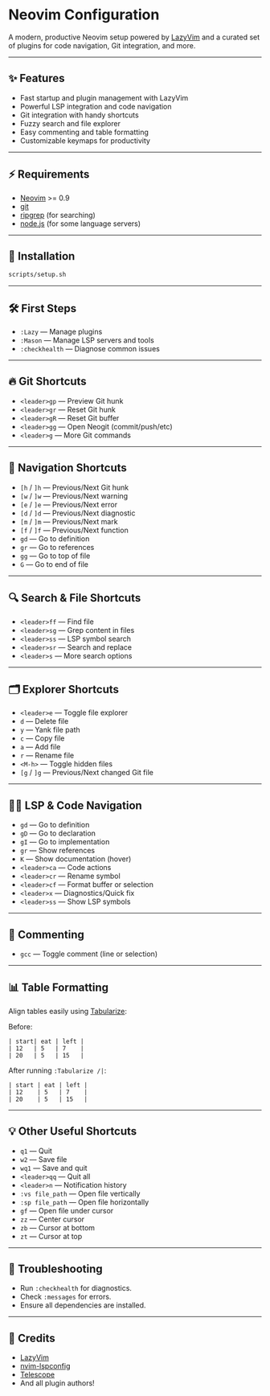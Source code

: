 # Neovim Configuration

A modern, productive Neovim setup powered by [LazyVim](https://github.com/LazyVim/LazyVim) and a curated set of plugins for code navigation, Git integration, and more.

---

## ✨ Features

- Fast startup and plugin management with LazyVim
- Powerful LSP integration and code navigation
- Git integration with handy shortcuts
- Fuzzy search and file explorer
- Easy commenting and table formatting
- Customizable keymaps for productivity

---

## ⚡ Requirements

- [Neovim](https://neovim.io/) >= 0.9
- [git](https://git-scm.com/)
- [ripgrep](https://github.com/BurntSushi/ripgrep) (for searching)
- [node.js](https://nodejs.org/) (for some language servers)

---

## 🚀 Installation

```sh
scripts/setup.sh
```

---

## 🛠️ First Steps

- `:Lazy` — Manage plugins
- `:Mason` — Manage LSP servers and tools
- `:checkhealth` — Diagnose common issues

---

## 🔥 Git Shortcuts

- `<leader>gp` — Preview Git hunk
- `<leader>gr` — Reset Git hunk
- `<leader>gR` — Reset Git buffer
- `<leader>gg` — Open Neogit (commit/push/etc)
- `<leader>g`  — More Git commands

---

## 🧭 Navigation Shortcuts

- `[h` / `]h` — Previous/Next Git hunk
- `[w` / `]w` — Previous/Next warning
- `[e` / `]e` — Previous/Next error
- `[d` / `]d` — Previous/Next diagnostic
- `[m` / `]m` — Previous/Next mark
- `[f` / `]f` — Previous/Next function
- `gd` — Go to definition
- `gr` — Go to references
- `gg` — Go to top of file
- `G`  — Go to end of file

---

## 🔍 Search & File Shortcuts

- `<leader>ff` — Find file
- `<leader>sg` — Grep content in files
- `<leader>ss` — LSP symbol search
- `<leader>sr` — Search and replace
- `<leader>s`  — More search options

---

## 🗂️ Explorer Shortcuts

- `<leader>e` — Toggle file explorer
- `d` — Delete file
- `y` — Yank file path
- `c` — Copy file
- `a` — Add file
- `r` — Rename file
- `<M-h>` — Toggle hidden files
- `[g` / `]g` — Previous/Next changed Git file

---

## 🧑‍💻 LSP & Code Navigation

- `gd` — Go to definition
- `gD` — Go to declaration
- `gI` — Go to implementation
- `gr` — Show references
- `K`  — Show documentation (hover)
- `<leader>ca` — Code actions
- `<leader>cr` — Rename symbol
- `<leader>cf`  — Format buffer or selection
- `<leader>x` — Diagnostics/Quick fix
- `<leader>ss` — Show LSP symbols

---

## 💬 Commenting

- `gcc` — Toggle comment (line or selection)

---

## 📊 Table Formatting

Align tables easily using [Tabularize](https://github.com/godlygeek/tabular):

Before:
```
| start| eat | left |
| 12   | 5   | 7    |
| 20   | 5   | 15   |
```

After running `:Tabularize /|`:
```
| start | eat | left |
| 12    | 5   | 7    |
| 20    | 5   | 15   |
```

---

## 💡 Other Useful Shortcuts

- `q1` — Quit
- `w2` — Save file
- `wq1` — Save and quit
- `<leader>qq` — Quit all
- `<leader>n` — Notification history
- `:vs file_path` — Open file vertically
- `:sp file_path` — Open file horizontally
- `gf` — Open file under cursor
- `zz` — Center cursor
- `zb` — Cursor at bottom
- `zt` — Cursor at top

---

## 🛟 Troubleshooting

- Run `:checkhealth` for diagnostics.
- Check `:messages` for errors.
- Ensure all dependencies are installed.

---

## 🙏 Credits

- [LazyVim](https://github.com/LazyVim/LazyVim)
- [nvim-lspconfig](https://github.com/neovim/nvim-lspconfig)
- [Telescope](https://github.com/nvim-telescope/telescope.nvim)
- And all plugin authors!
